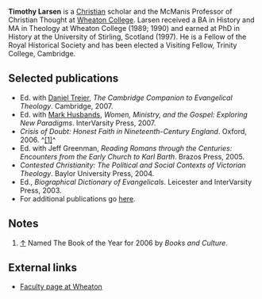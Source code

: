 **Timothy Larsen** is a [Christian](Christian "Christian") scholar
and the McManis Professor of Christian Thought at
[Wheaton College](Wheaton_College "Wheaton College"). Larsen
received a BA in History and MA in Theology at Wheaton College
(1989; 1990) and earned at PhD in History at the University of
Stirling, Scotland (1997). He is a Fellow of the Royal Historical
Society and has been elected a Visiting Fellow, Trinity College,
Cambridge.


## Selected publications

-   Ed. with [Daniel Treier](Daniel_Treier "Daniel Treier"),
    *The Cambridge Companion to Evangelical Theology*. Cambridge, 2007.
-   Ed. with [Mark Husbands](Mark_Husbands "Mark Husbands"),
    *Women, Ministry, and the Gospel: Exploring New Paradigms*.
    InterVarsity Press, 2007.
-   *Crisis of Doubt: Honest Faith in Nineteenth-Century England*.
    Oxford, 2006. ^[[1]](#note-0)^
-   Ed. with Jeff Greenman,
    *Reading Romans through the Centuries: Encounters from the Early Church to Karl Barth*.
    Brazos Press, 2005.
-   *Contested Christianity: The Political and Social Contexts of Victorian Theology*.
    Baylor University Press, 2004.
-   Ed., *Biographical Dictionary of Evangelicals*. Leicester and
    InterVarsity Press, 2003.
-   For additional publications go
    [here](http://www.wheaton.edu/Theology/Faculty/larsen/publications.html).

## Notes

1.  [↑](#ref-0) Named The Book of the Year for 2006 by
    *Books and Culture*.

## External links

-   [Faculty page at Wheaton](http://www.wheaton.edu/Theology/Faculty/larsen/index.html)



